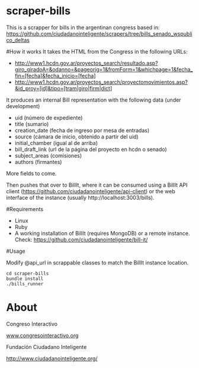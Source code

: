 scraper-bills
=============

This is a scrapper for bills in the argentinan congress based in: https://github.com/ciudadanointeligente/scrapers/tree/bills_senado_wspublico_deltas


#How it works
It takes the HTML from the Congress in the following URLs:
* http://www1.hcdn.gov.ar/proyectos_search/resultado.asp?giro_giradoA=&odanno=&pageorig=1&fromForm=1&whichpage=1&fecha_fin=[fecha]&fecha_inicio=[fecha]
* http://www1.hcdn.gov.ar/proyectos_search/proyectomovimientos.asp?&id_proy=[id]&tipo=[tram|giro|firm|dict]

It produces an internal Bill representation with the following data (under development)
* uid (número de expediente)
* title (sumario)
* creation_date (fecha de ingreso por mesa de entradas)
* source (cámara de inicio, obtenido a partir del uid)
* initial_chamber (igual al de arriba)
* bill_draft_link (url de la página del proyecto en hcdn o senado)
* subject_areas (comisiones)
* authors (firmantes)

More fields to come.

Then pushes that over to BillIt, where it can be consumed using a BillIt API client (https://github.com/ciudadanointeligente/api-client) or the web interface of the instance (usually http://localhost:3003/bills).

#Requirements
* Linux
* Ruby
* A working installation of BillIt (requires MongoDB) or a remote instance. Check: https://github.com/ciudadanointeligente/bill-it/


#Usage

Modify @api_url in scrappable classes to match the BillIt instance location.

```
cd scraper-bills
bundle install
./bills_runner
```

# About
Congreso Interactivo

www.congresointeractivo.org

Fundación Ciudadano Inteligente

http://www.ciudadanointeligente.org/
